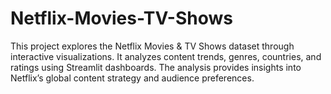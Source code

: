 # Netflix-Movies-TV-Shows
This project explores the Netflix Movies &amp; TV Shows dataset through interactive visualizations. It analyzes content trends, genres, countries, and ratings using Streamlit dashboards. The analysis provides insights into Netflix’s global content strategy and audience preferences.
